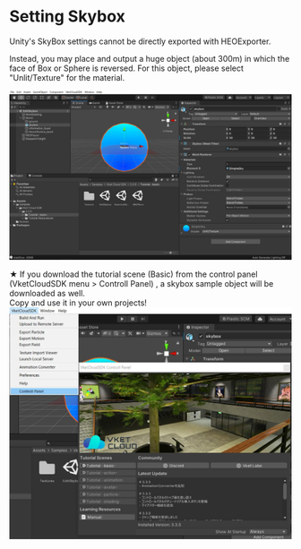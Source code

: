 
# Setting Skybox
  
Unity's SkyBox settings cannot be directly exported with HEOExporter.
  
Instead, you may place and output a huge object (about 300m) in which the face of Box or Sphere is reversed.
For this object, please select "Unlit/Texture" for the material.  
  
![Skybox](img/Skybox.jpg)  
  
★ If you download the tutorial scene (Basic) from the control panel (VketCloudSDK menu > Controll Panel) , a skybox sample object will be downloaded as well.  
Copy and use it in your own projects!  
![ControllPanel](img/ControllPanel1.jpg)